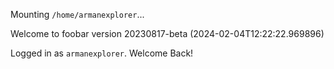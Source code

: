 Mounting `/home/armanexplorer`...

Welcome to foobar version 20230817-beta (2024-02-04T12:22:22.969896)

Logged in as `armanexplorer`. Welcome Back!